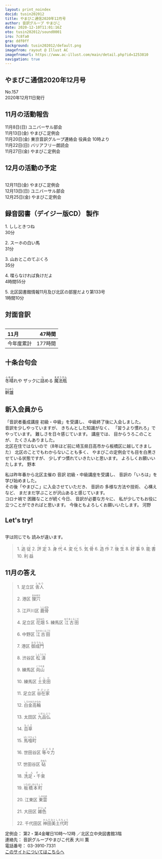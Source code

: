 ```yaml
---
layout: print_noindex
docid: tusin202012
title: やまびこ通信2020年12月号
author: 音訳グループ やまびこ
date: 2020-12-10T11:01:16Z
oto: tusin202012/sound0001
iro: 7c8fa0
gra: ddf0ff
background: tusin202012/default.png
imagefrom: rayout @ Illust AC
imagefromurl: https://www.ac-illust.com/main/detail.php?id=1253810
navigation: true
---
```

   


## <span data-dur="4.532" data-begin="2.750" id="xmri_0001">やまびこ通信2020年12月号</span>

<span data-dur="2.811" data-begin="7.282" id="xmri_0002">No.157</span>  
<span data-dur="5.298" data-begin="10.093" id="xmri_0003">2020年12月11日発行</span>

## <span data-dur="3.779" data-begin="20.376" id="xmri_0006">11月の活動報告</span>

<span data-dur="2.589" data-begin="24.155" id="xmri_0007">11月8日(日)</span>
<span data-dur="2.663" data-begin="26.744" id="xmri_0008">ユニバーサル部会</span>  
<span data-dur="2.959" data-begin="29.407" id="xmri_0009">11月13日(金)</span>
<span data-dur="2.661" data-begin="32.366" id="xmri_000A">やまびこ定例会</span>  
<span data-dur="2.566" data-begin="35.027" id="xmri_000B">11月20日(金)</span>
<span data-dur="5.418" data-begin="37.593" id="xmri_000C">東京音訳グループ連絡会 役員会 10時より</span>  
<span data-dur="3.008" data-begin="43.011" id="xmri_000D">11月22日(日)</span>
<span data-dur="2.918" data-begin="46.019" id="xmri_000E">バリアフリー朗読会</span>  
<span data-dur="3.027" data-begin="48.937" id="xmri_000F">11月27日(金)</span>
<span data-dur="4.06" data-begin="51.964" id="xmri_0010">やまびこ定例会</span>

## <span data-dur="3.778" data-begin="56.024" id="xmri_0011">12月の活動の予定</span>

<img class="migi" src="media/tusin202012/cut1.png" alt="" />


<span data-dur="2.813" data-begin="59.802" id="xmri_0012">12月11日(金)</span>
<span data-dur="2.66" data-begin="62.615" id="xmri_0013">やまびこ定例会</span>  
<span data-dur="2.916" data-begin="65.275" id="xmri_0014">12月13日(日)</span>
<span data-dur="2.663" data-begin="68.191" id="xmri_0015">ユニバーサル部会</span>  
<span data-dur="2.906" data-begin="70.854" id="xmri_0016">12月25日(金)</span>
<span data-dur="4.061" data-begin="73.760" id="xmri_0017">やまびこ定例会</span>

## <span data-dur="5.022" data-begin="77.821" id="xmri_0018">録音図書（デイジー版CD） 製作</span>


<span data-dur="0.938" data-begin="84.507" id="xmri_001A">1.</span>
<span data-dur="1.649" data-begin="85.445" id="xmri_001B">ししときつね</span>  
<span data-dur="2.313" data-begin="87.094" id="xmri_001C">30分</span>

<span data-dur="0.722" data-begin="89.407" id="xmri_001D">2.</span>
<span data-dur="1.941" data-begin="90.129" id="xmri_001E">スーホの白い馬</span>  
<span data-dur="2.702" data-begin="92.070" id="xmri_001F">31分</span>

<span data-dur="0.971" data-begin="94.772" id="xmri_0020">3.</span>
<span data-dur="1.893" data-begin="95.743" id="xmri_0021">山おとこのてぶくろ</span>  
<span data-dur="2.627" data-begin="97.636" id="xmri_0022">35分</span>

<span data-dur="0.901" data-begin="100.263" id="xmri_0023">4.</span>
<span data-dur="2.198" data-begin="101.164" id="xmri_0024">喋らなければ負けだよ</span>  
<span data-dur="3.024" data-begin="103.362" id="xmri_0025">4時間55分</span>

<span data-dur="0.777" data-begin="106.386" id="xmri_0026">5.</span>
<span data-dur="6.435" data-begin="107.163" id="xmri_0027">北区図書館情報11月及び北区の部屋だより第133号</span>  
<span data-dur="4.118" data-begin="113.598" id="xmri_0028">1時間10分</span>

## <span data-dur="2.85" data-begin="117.716" id="xmri_0029">対面音訳</span>

<img class="migi" src="media/tusin202012/cut2.png" alt="" />


<span data-dur="1.603" data-begin="120.566" id="xmri_002A">11月</span>|<span data-dur="2.763" data-begin="122.169" id="xmri_002B">47時間</span>
|:---|---:|
<span data-dur="1.807" data-begin="124.932" id="xmri_002C">今年度累計</span>|<span data-dur="4.484" data-begin="126.739" id="xmri_002D">177時間</span>

## <span data-dur="3.638" data-begin="131.223" id="xmri_002E">十条台句会</span>

<img class="migi" src="media/tusin202012/cut3.png" alt="" />


<span data-dur="11.964" data-begin="134.861" id="xmri_002F"><ruby>冬晴<rt>ふゆば</rt></ruby>れや</span>
<span data-dur="1.703" data-begin="136.282" id="xmri_0030">ザックに<ruby>詰<rt>つ</rt></ruby>める</span>
<span data-dur="2.508" data-begin="137.985" id="xmri_0031"><ruby>魔法瓶<rt>まほうびん</rt></ruby></span>

<span data-dur="3.433" data-begin="146.825" id="xmri_0035" class="haigo"><ruby>幹雄<rt>かんゆう</rt></ruby></span>

## <span data-dur="3.201" data-begin="150.258" id="xmri_0036">新入会員から</span>

<span data-dur="4.618" data-begin="153.459" id="xmri_0037">「音訳者養成講座 初級・中級」を受講し、</span>
<span data-dur="4.295" data-begin="158.077" id="xmri_0038">中級終了後に入会しました。</span>  
<span data-dur="2.621" data-begin="162.372" id="xmri_0039">音訳を少しやっていますが、</span>
<span data-dur="2.317" data-begin="164.993" id="xmri_003A">きちんとした知識がなく、</span>
<span data-dur="3.354" data-begin="167.310" id="xmri_003B">「習うより慣れろ」でやっています。</span>
<span data-dur="4.019" data-begin="170.664" id="xmri_003C">難しさを日々感じています。</span>
<span data-dur="1.316" data-begin="174.683" id="xmri_003D">講座では、</span>
<span data-dur="2.253" data-begin="175.999" id="xmri_003E">目からうろこのことが、</span>
<span data-dur="3.118" data-begin="178.252" id="xmri_003F">たくさんありました。</span>  
<span data-dur="7.669" data-begin="181.370" id="xmri_0040">北区在住ではないので（8年ほど前に埼玉県日高市から板橋区に越してきました）</span>
<span data-dur="3.131" data-begin="189.039" id="xmri_0041">北区のことでもわからないことも多く、</span>
<span data-dur="4.771" data-begin="192.170" id="xmri_0042">やまびこの定例会でも目を白黒させている状態ですが、</span>
<span data-dur="4.261" data-begin="196.941" id="xmri_0043">少しずつ慣れていきたいと思います。</span>
<span data-dur="3.003" data-begin="201.202" id="xmri_0044">よろしくお願いいたします。</span>
<span data-dur="2.94" data-begin="204.205" id="xmri_0045" class="haigo">野本</span>

<span data-dur="7.709" data-begin="207.145" id="xmri_0046">私は昨年春から北区主催の 音訳 初級・中級講座を受講し、</span>
<span data-dur="3.561" data-begin="214.854" id="xmri_0047">音訳の「いろは」を学び始めました。</span>  
<span data-dur="3.566" data-begin="218.415" id="xmri_0048">その後「やまびこ」に入会させていただき、</span>
<span data-dur="4.625" data-begin="221.981" id="xmri_0049">音訳の 多様な方法や技術、 心構えなど、</span>
<span data-dur="5.61" data-begin="226.606" id="xmri_004A">まだまだ学ぶことが沢山あると感じています。</span>  
<span data-dur="3.521" data-begin="232.216" id="xmri_004B">コロナ禍で 困難なことが続く今日、</span>
<span data-dur="2.586" data-begin="235.737" id="xmri_004C">音訳が必要な方々に、</span>
<span data-dur="6.117" data-begin="238.323" id="xmri_004D">私が少しでもお役に立つことができればと思います。</span>
<span data-dur="3.626" data-begin="244.440" id="xmri_004E">今後ともよろしくお願いいたします。</span>
<span data-dur="3.223" data-begin="248.066" id="xmri_004F" class="haigo">河野</span>


## <span data-dur="2.45" data-begin="251.789" id="xmri_0051">Let's try!</span>

<img class="migi" src="media/tusin202012/cut4.png" alt="" />


<span data-dur="1.716" data-begin="254.239" id="xmri_0052">字は同じでも</span>
<span data-dur="3.83" data-begin="255.955" id="xmri_0053">読みが違います。</span>


<blockquote markdown="1">
1. <ruby>追従<rt>（　　　）</rt></ruby>
2. <ruby>評定<rt>（　　　）</rt></ruby>
3. <ruby>身代<rt>（　　　）</rt></ruby>
4. <ruby>変化<rt>（　　　）</rt></ruby>
5. <ruby>気骨<rt>（　　　）</rt></ruby>
6. <ruby>造作<rt>（　　　）</rt></ruby>
7. <ruby>後生<rt>（　　　）</rt></ruby>
8. <ruby>好事<rt>（　　　）</rt></ruby>
9. <ruby>能書<rt>（　　　）</rt></ruby>
10. <ruby>利益<rt>（　　　）</rt></ruby>
</blockquote>
 
## <span data-dur="2.555" data-begin="263.862" id="xmri_0055">11月の答え</span>

<blockquote markdown="1">
<span data-dur="0.938" data-begin="266.417" id="xmri_0056">1.</span>
<span data-dur="2.314" data-begin="267.355" id="xmri_0057">足立区 <ruby>舎人<rt>とねり</rt></ruby></span>

<span data-dur="0.722" data-begin="269.669" id="xmri_0058">2.</span>
<span data-dur="2.521" data-begin="270.391" id="xmri_0059">港区 <ruby>狸穴<rt>まみあな</rt></ruby></span>

<span data-dur="0.971" data-begin="272.912" id="xmri_005A">3.</span>
<span data-dur="2.635" data-begin="273.883" id="xmri_005B">江戸川区 <ruby>鹿骨<rt>ししぼね</rt></ruby></span>

<span data-dur="0.901" data-begin="276.518" id="xmri_005C">4.</span>
<span data-dur="2.465" data-begin="277.419" id="xmri_005D">足立区 <ruby>花畑<rt>はなはた</rt></ruby></span>
<span data-dur="0.778" data-begin="279.884" id="xmri_005E">5.</span>
<span data-dur="2.381" data-begin="280.662" id="xmri_005F">練馬区 <ruby>江古田<rt>ねりまくえこだ</rt></ruby></span>

<span data-dur="0.932" data-begin="283.043" id="xmri_0060">6.</span>
<span data-dur="2.363" data-begin="283.975" id="xmri_0061">中野区 <ruby>江古田<rt>なかのくえごだ</rt></ruby></span>

<span data-dur="0.91" data-begin="286.338" id="xmri_0062">7.</span>
<span data-dur="2.472" data-begin="287.248" id="xmri_0063">港区 <ruby>御成門<rt>おなりもん</rt></ruby></span>

<span data-dur="0.951" data-begin="289.720" id="xmri_0064">8.</span>
<span data-dur="2.63" data-begin="290.671" id="xmri_0065">渋谷区 <ruby>松濤<rt>しょうとう</rt></ruby></span>

<span data-dur="0.9" data-begin="293.301" id="xmri_0066">9.</span>
<span data-dur="2.441" data-begin="294.201" id="xmri_0067">練馬区 <ruby>向山<rt>こうやま</rt></ruby></span>

<span data-dur="0.912" data-begin="296.642" id="xmri_0068">10.</span>
<span data-dur="2.439" data-begin="297.554" id="xmri_0069">練馬区 <ruby>土支田<rt>どしだ</rt></ruby></span>

<span data-dur="1.269" data-begin="299.993" id="xmri_006A">11.</span>
<span data-dur="2.514" data-begin="301.262" id="xmri_006B">足立区 <ruby>谷在家<rt>やざいけ</rt></ruby></span>

<span data-dur="1.132" data-begin="303.776" id="xmri_006C">12.</span>
<span data-dur="2.381" data-begin="304.908" id="xmri_006D"><ruby>白金高輪<rt>しろかねたかなわ</rt></ruby></span>

<span data-dur="1.21" data-begin="307.289" id="xmri_006E">13.</span>
<span data-dur="2.476" data-begin="308.499" id="xmri_006F">太田区 <ruby>九品仏<rt>くほんぶつ</rt></ruby></span>

<span data-dur="1.253" data-begin="310.975" id="xmri_0070">14.</span>
<span data-dur="1.6" data-begin="312.228" id="xmri_0071"><ruby>百草<rt>もぐさ</rt></ruby></span>

<span data-dur="1.095" data-begin="313.828" id="xmri_0072">15.</span>
<span data-dur="1.946" data-begin="314.923" id="xmri_0073"><ruby>馬喰町<rt>ばくろちょう</rt></ruby></span>

<span data-dur="1.253" data-begin="316.869" id="xmri_0074">16.</span>
<span data-dur="2.656" data-begin="318.122" id="xmri_0075">世田谷区 <ruby>等々力<rt>とどろき</rt></ruby></span>

<span data-dur="1.247" data-begin="320.778" id="xmri_0076">17.</span>
<span data-dur="2.509" data-begin="322.025" id="xmri_0077">世田谷区 <ruby>砧<rt>きぬた</rt></ruby></span>

<span data-dur="1.328" data-begin="324.534" id="xmri_0078">18.</span>
<span data-dur="1.737" data-begin="325.862" id="xmri_0079"><ruby>洗足・千束<rt>せんぞく</rt></ruby></span>

<span data-dur="1.277" data-begin="327.599" id="xmri_007A">19.</span>
<span data-dur="2.217" data-begin="328.876" id="xmri_007B"><ruby>板橋本町<rt>いたばしほんちょう</rt></ruby></span>

<span data-dur="1.089" data-begin="331.093" id="xmri_007C">20.</span>
<span data-dur="2.525" data-begin="332.182" id="xmri_007D">江東区 <ruby>東雲<rt>しののめ</rt></ruby></span>

<span data-dur="1.487" data-begin="334.707" id="xmri_007E">21.</span>
<span data-dur="2.471" data-begin="336.194" id="xmri_007F">大田区 <ruby>雑色<rt>ぞうしき</rt></ruby></span>

<span data-dur="1.295" data-begin="338.665" id="xmri_0080">22.</span>
<span data-dur="3.076" data-begin="339.960" id="xmri_0081">千代田区 <ruby>神田美土代町<rt>かんだみとしろちょう</rt></ruby></span>
</blockquote>


<span data-dur="1.283" data-begin="343.036" id="xmri_0082">定例会：</span>
<span data-dur="3.669" data-begin="344.319" id="xmri_0083">第2・第4金曜日10時～12時</span>
<span data-dur="3.401" data-begin="347.988" id="xmri_0084">／北区立中央図書館3階</span>  
<span data-dur="1.531" data-begin="351.389" id="xmri_0085">連絡先：</span>
<span data-dur="4.338" data-begin="352.920" id="xmri_0086">音訳グループやまびこ代表 大川 薫</span>  
<span data-dur="1.657" data-begin="357.258" id="xmri_0087">電話番号：</span>
<span data-dur="4.802" data-begin="358.915" id="xmri_0088">03-3910-7331</span>  
<a href="mailto:ymbk2016ml@gmail.com?Subject=やまびこウェブサイトについて" data-dur="6.194" data-begin="363.717" id="xmri_0089">このサイトについてはこちらへ</a>


